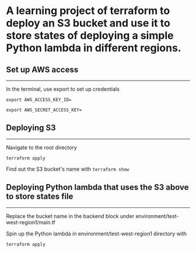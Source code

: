 # A learning project of terraform to deploy an S3 bucket and use it to store states of deploying a simple Python lambda in different regions.

## Set up AWS access
----
In the terminal, use export to set up credentials

``
export AWS_ACCESS_KEY_ID=
``

``
export AWS_SECRET_ACCESS_KEY=
``

## Deploying S3
----
Navigate to the root directory

``
terraform apply
``

Find out the S3 bucket's name with
``
terraform show
``
## Deploying Python lambda that uses the S3 above to store states file
----
Replace the bucket name in the backend block under environment/test-west-region1/main.tf

Spin up the Python lambda in environment/test-west-region1 directory with

``
terraform apply
``

